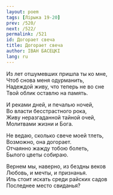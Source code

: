 ```yaml
---
layout: poem
tags: [Лірыка 19-20]
prev: /520/
next: /522/
permalink: /521
id: Догорает свеча
title: Догорает свеча
author: ІВАН БАСЕЦКІ
lang: ru
---
```



Из лет отшумевших пришла ты ко мне,  
Чтоб снова меня одурманить,  
Надеждой живу, что теперь не во сне  
Твой облик оставлю на память.  

И реками дней, и печалью ночей,  
Во власти бесстрастного рока,  
Живу неразгаданной тайной очей,  
Молитвами жизни и Бога.  

Не ведаю, сколько свече моей тлеть,  
Возможно, она догорает.  
Отчаянно жажду тобою болеть,  
Былого цветы собираю.  

Вернем мы, наверно, из бездны веков  
Любовь, и мечты, и признанья.  
Иль стоит искать среди райских садов  
Последнее место свиданья?  

